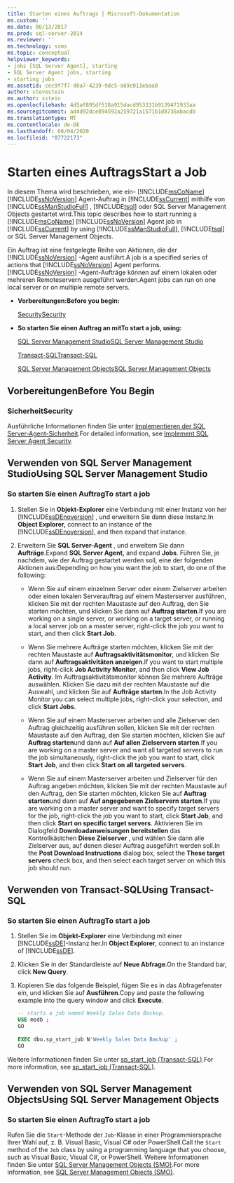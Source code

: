 ```yaml
---
title: Starten eines Auftrags | Microsoft-Dokumentation
ms.custom: ''
ms.date: 06/13/2017
ms.prod: sql-server-2014
ms.reviewer: ''
ms.technology: ssms
ms.topic: conceptual
helpviewer_keywords:
- jobs [SQL Server Agent], starting
- SQL Server Agent jobs, starting
- starting jobs
ms.assetid: cec9f7f7-d0a7-4239-9dc5-a69c011ebaa0
author: stevestein
ms.author: sstein
ms.openlocfilehash: 4d5af895df518a915dacd953331b9139471933aa
ms.sourcegitcommit: ad4d92dce894592a259721a1571b1d8736abacdb
ms.translationtype: MT
ms.contentlocale: de-DE
ms.lasthandoff: 08/04/2020
ms.locfileid: "87722173"
---
```

# <a name="start-a-job"></a><span data-ttu-id="c1bbf-102">Starten eines Auftrags</span><span class="sxs-lookup"><span data-stu-id="c1bbf-102">Start a Job</span></span>
  <span data-ttu-id="c1bbf-103">In diesem Thema wird beschrieben, wie ein- [!INCLUDE[msCoName](../../includes/msconame-md.md)] [!INCLUDE[ssNoVersion](../../includes/ssnoversion-md.md)] Agent-Auftrag in [!INCLUDE[ssCurrent](../../includes/sscurrent-md.md)] mithilfe von [!INCLUDE[ssManStudioFull](../../includes/ssmanstudiofull-md.md)] , [!INCLUDE[tsql](../../includes/tsql-md.md)] oder SQL Server Management Objects gestartet wird.</span><span class="sxs-lookup"><span data-stu-id="c1bbf-103">This topic describes how to start running a [!INCLUDE[msCoName](../../includes/msconame-md.md)] [!INCLUDE[ssNoVersion](../../includes/ssnoversion-md.md)] Agent job in [!INCLUDE[ssCurrent](../../includes/sscurrent-md.md)] by using [!INCLUDE[ssManStudioFull](../../includes/ssmanstudiofull-md.md)], [!INCLUDE[tsql](../../includes/tsql-md.md)] or SQL Server Management Objects.</span></span>  
  
 <span data-ttu-id="c1bbf-104">Ein Auftrag ist eine festgelegte Reihe von Aktionen, die der [!INCLUDE[ssNoVersion](../../includes/ssnoversion-md.md)] -Agent ausführt.</span><span class="sxs-lookup"><span data-stu-id="c1bbf-104">A job is a specified series of actions that [!INCLUDE[ssNoVersion](../../includes/ssnoversion-md.md)] Agent performs.</span></span> [!INCLUDE[ssNoVersion](../../includes/ssnoversion-md.md)] <span data-ttu-id="c1bbf-105">-Agent-Aufträge können auf einem lokalen oder mehreren Remoteservern ausgeführt werden.</span><span class="sxs-lookup"><span data-stu-id="c1bbf-105">Agent jobs can run on one local server or on multiple remote servers.</span></span>  
  
-   <span data-ttu-id="c1bbf-106">**Vorbereitungen:**</span><span class="sxs-lookup"><span data-stu-id="c1bbf-106">**Before you begin:**</span></span>  
  
     [<span data-ttu-id="c1bbf-107">Security</span><span class="sxs-lookup"><span data-stu-id="c1bbf-107">Security</span></span>](#Security)  
  
-   <span data-ttu-id="c1bbf-108">**So starten Sie einen Auftrag an mit**</span><span class="sxs-lookup"><span data-stu-id="c1bbf-108">**To start a job, using:**</span></span>  
  
     [<span data-ttu-id="c1bbf-109">SQL Server Management Studio</span><span class="sxs-lookup"><span data-stu-id="c1bbf-109">SQL Server Management Studio</span></span>](#SSMS)  
  
     [<span data-ttu-id="c1bbf-110">Transact-SQL</span><span class="sxs-lookup"><span data-stu-id="c1bbf-110">Transact-SQL</span></span>](#TSQL)  
  
     [<span data-ttu-id="c1bbf-111">SQL Server Management Objects</span><span class="sxs-lookup"><span data-stu-id="c1bbf-111">SQL Server Management Objects</span></span>](#SMO)  
  
##  <a name="before-you-begin"></a><a name="BeforeYouBegin"></a> <span data-ttu-id="c1bbf-112">Vorbereitungen</span><span class="sxs-lookup"><span data-stu-id="c1bbf-112">Before You Begin</span></span>  
  
###  <a name="security"></a><a name="Security"></a> <span data-ttu-id="c1bbf-113">Sicherheit</span><span class="sxs-lookup"><span data-stu-id="c1bbf-113">Security</span></span>  
 <span data-ttu-id="c1bbf-114">Ausführliche Informationen finden Sie unter [Implementieren der SQL Server-Agent-Sicherheit](implement-sql-server-agent-security.md).</span><span class="sxs-lookup"><span data-stu-id="c1bbf-114">For detailed information, see [Implement SQL Server Agent Security](implement-sql-server-agent-security.md).</span></span>  
  
##  <a name="using-sql-server-management-studio"></a><a name="SSMS"></a> <span data-ttu-id="c1bbf-115">Verwenden von SQL Server Management Studio</span><span class="sxs-lookup"><span data-stu-id="c1bbf-115">Using SQL Server Management Studio</span></span>  
  
### <a name="to-start-a-job"></a><span data-ttu-id="c1bbf-116">So starten Sie einen Auftrag</span><span class="sxs-lookup"><span data-stu-id="c1bbf-116">To start a job</span></span>  
  
1.  <span data-ttu-id="c1bbf-117">Stellen Sie in **Objekt-Explorer** eine Verbindung mit einer Instanz von her [!INCLUDE[ssDEnoversion](../../includes/ssdenoversion-md.md)] , und erweitern Sie dann diese Instanz.</span><span class="sxs-lookup"><span data-stu-id="c1bbf-117">In **Object Explorer,** connect to an instance of the [!INCLUDE[ssDEnoversion](../../includes/ssdenoversion-md.md)], and then expand that instance.</span></span>  
  
2.  <span data-ttu-id="c1bbf-118">Erweitern Sie **SQL Server-Agent** , und erweitern Sie dann **Aufträge**.</span><span class="sxs-lookup"><span data-stu-id="c1bbf-118">Expand **SQL Server Agent,** and expand **Jobs**.</span></span> <span data-ttu-id="c1bbf-119">Führen Sie, je nachdem, wie der Auftrag gestartet werden soll, eine der folgenden Aktionen aus:</span><span class="sxs-lookup"><span data-stu-id="c1bbf-119">Depending on how you want the job to start, do one of the following:</span></span>  
  
    -   <span data-ttu-id="c1bbf-120">Wenn Sie auf einem einzelnen Server oder einem Zielserver arbeiten oder einen lokalen Serverauftrag auf einem Masterserver ausführen, klicken Sie mit der rechten Maustaste auf den Auftrag, den Sie starten möchten, und klicken Sie dann auf **Auftrag starten**.</span><span class="sxs-lookup"><span data-stu-id="c1bbf-120">If you are working on a single server, or working on a target server, or running a local server job on a master server, right-click the job you want to start, and then click **Start Job**.</span></span>  
  
    -   <span data-ttu-id="c1bbf-121">Wenn Sie mehrere Aufträge starten möchten, klicken Sie mit der rechten Maustaste auf **Auftragsaktivitätsmonitor**, und klicken Sie dann auf **Auftragsaktivitäten anzeigen**.</span><span class="sxs-lookup"><span data-stu-id="c1bbf-121">If you want to start multiple jobs, right-click **Job Activity Monitor**, and then click **View Job Activity**.</span></span> <span data-ttu-id="c1bbf-122">Im Auftragsaktivitätsmonitor können Sie mehrere Aufträge auswählen. Klicken Sie dazu mit der rechten Maustaste auf die Auswahl, und klicken Sie auf **Aufträge starten**.</span><span class="sxs-lookup"><span data-stu-id="c1bbf-122">In the Job Activity Monitor you can select multiple jobs, right-click your selection, and click **Start Jobs**.</span></span>  
  
    -   <span data-ttu-id="c1bbf-123">Wenn Sie auf einem Masterserver arbeiten und alle Zielserver den Auftrag gleichzeitig ausführen sollen, klicken Sie mit der rechten Maustaste auf den Auftrag, den Sie starten möchten, klicken Sie auf **Auftrag starten**und dann auf **Auf allen Zielservern starten**.</span><span class="sxs-lookup"><span data-stu-id="c1bbf-123">If you are working on a master server and want all targeted servers to run the job simultaneously, right-click the job you want to start, click **Start Job**, and then click **Start on all targeted servers**.</span></span>  
  
    -   <span data-ttu-id="c1bbf-124">Wenn Sie auf einem Masterserver arbeiten und Zielserver für den Auftrag angeben möchten, klicken Sie mit der rechten Maustaste auf den Auftrag, den Sie starten möchten, klicken Sie auf **Auftrag starten**und dann auf **Auf angegebenen Zielservern starten**.</span><span class="sxs-lookup"><span data-stu-id="c1bbf-124">If you are working on a master server and want to specify target servers for the job, right-click the job you want to start, click **Start Job**, and then click **Start on specific target servers**.</span></span> <span data-ttu-id="c1bbf-125">Aktivieren Sie im Dialogfeld **Downloadanweisungen bereitstellen** das Kontrollkästchen **Diese Zielserver** , und wählen Sie dann alle Zielserver aus, auf denen dieser Auftrag ausgeführt werden soll.</span><span class="sxs-lookup"><span data-stu-id="c1bbf-125">In the **Post Download Instructions** dialog box, select the **These target servers** check box, and then select each target server on which this job should run.</span></span>  
  
##  <a name="using-transact-sql"></a><a name="TSQL"></a> <span data-ttu-id="c1bbf-126">Verwenden von Transact-SQL</span><span class="sxs-lookup"><span data-stu-id="c1bbf-126">Using Transact-SQL</span></span>  
  
### <a name="to-start-a-job"></a><span data-ttu-id="c1bbf-127">So starten Sie einen Auftrag</span><span class="sxs-lookup"><span data-stu-id="c1bbf-127">To start a job</span></span>  
  
1.  <span data-ttu-id="c1bbf-128">Stellen Sie im **Objekt-Explorer** eine Verbindung mit einer [!INCLUDE[ssDE](../../includes/ssde-md.md)]-Instanz her.</span><span class="sxs-lookup"><span data-stu-id="c1bbf-128">In **Object Explorer**, connect to an instance of [!INCLUDE[ssDE](../../includes/ssde-md.md)].</span></span>  
  
2.  <span data-ttu-id="c1bbf-129">Klicken Sie in der Standardleiste auf **Neue Abfrage**.</span><span class="sxs-lookup"><span data-stu-id="c1bbf-129">On the Standard bar, click **New Query**.</span></span>  
  
3.  <span data-ttu-id="c1bbf-130">Kopieren Sie das folgende Beispiel, fügen Sie es in das Abfragefenster ein, und klicken Sie auf **Ausführen**.</span><span class="sxs-lookup"><span data-stu-id="c1bbf-130">Copy and paste the following example into the query window and click **Execute**.</span></span>  
  
    ```sql
    -- starts a job named Weekly Sales Data Backup.    
    USE msdb ;  
    GO  
  
    EXEC dbo.sp_start_job N'Weekly Sales Data Backup' ;  
    GO  
    ```  
  
 <span data-ttu-id="c1bbf-131">Weitere Informationen finden Sie unter [sp_start_job &#40;Transact-SQL&#41;](/sql/relational-databases/system-stored-procedures/sp-start-job-transact-sql).</span><span class="sxs-lookup"><span data-stu-id="c1bbf-131">For more information, see [sp_start_job &#40;Transact-SQL&#41;](/sql/relational-databases/system-stored-procedures/sp-start-job-transact-sql).</span></span>  
  
##  <a name="using-sql-server-management-objects"></a><a name="SMO"></a><span data-ttu-id="c1bbf-132">Verwenden von SQL Server Management Objects</span><span class="sxs-lookup"><span data-stu-id="c1bbf-132">Using SQL Server Management Objects</span></span>  

### <a name="to-start-a-job"></a><span data-ttu-id="c1bbf-133">So starten Sie einen Auftrag</span><span class="sxs-lookup"><span data-stu-id="c1bbf-133">To start a job</span></span>
  
 <span data-ttu-id="c1bbf-134">Rufen Sie die `Start`-Methode der `Job`-Klasse in einer Programmiersprache Ihrer Wahl auf, z. B. Visual Basic, Visual C# oder PowerShell.</span><span class="sxs-lookup"><span data-stu-id="c1bbf-134">Call the `Start` method of the `Job` class by using a programming language that you choose, such as Visual Basic, Visual C#, or PowerShell.</span></span> <span data-ttu-id="c1bbf-135">Weitere Informationen finden Sie unter [SQL Server Management Objects (SMO)](https://msdn.microsoft.com/library/ms162169.aspx).</span><span class="sxs-lookup"><span data-stu-id="c1bbf-135">For more information, see [SQL Server Management Objects (SMO)](https://msdn.microsoft.com/library/ms162169.aspx).</span></span>  
